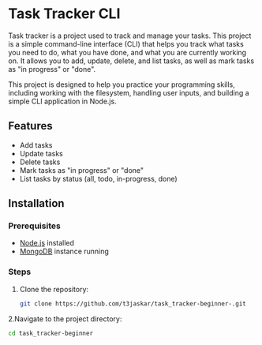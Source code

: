 # Task Tracker CLI

Task tracker is a project used to track and manage your tasks. This project is a simple command-line interface (CLI) that helps you track what tasks you need to do, what you have done, and what you are currently working on. It allows you to add, update, delete, and list tasks, as well as mark tasks as "in progress" or "done".

This project is designed to help you practice your programming skills, including working with the filesystem, handling user inputs, and building a simple CLI application in Node.js.

## Features
- Add tasks
- Update tasks
- Delete tasks
- Mark tasks as "in progress" or "done"
- List tasks by status (all, todo, in-progress, done)

## Installation

### Prerequisites
- [Node.js](https://nodejs.org/) installed
- [MongoDB](https://www.mongodb.com/) instance running

### Steps

1. Clone the repository:
   ```bash
   git clone https://github.com/t3jaskar/task_tracker-beginner-.git
2.Navigate to the project directory:
   ```bash
   cd task_tracker-beginner 
